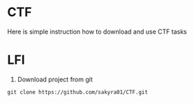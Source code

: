 # CTF
Here is simple instruction how to download and use CTF tasks 

# LFI

1. Download project from git 

```console
git clone https://github.com/sakyra01/CTF.git

```
